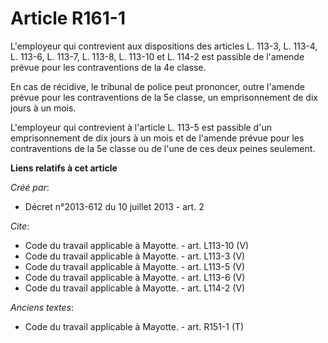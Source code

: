 # Article R161-1

L'employeur qui contrevient aux dispositions des articles L. 113-3, L. 113-4, 
L. 113-6, L. 113-7, L. 113-8, 
L. 113-10 et L. 114-2 est passible de l'amende prévue pour les contraventions de la 4e classe. 

En cas de récidive, le tribunal de police peut prononcer, outre l'amende prévue pour les contraventions de la 5e classe, un
emprisonnement de dix jours à un mois. 

L'employeur qui contrevient à l'article L. 113-5 est passible d'un emprisonnement de dix jours à un mois et de l'amende
prévue pour les contraventions de la 5e classe ou de l'une de ces deux peines seulement.

**Liens relatifs à cet article**

_Créé par_:

  - Décret n°2013-612 du 10 juillet 2013 - art. 2

_Cite_:

  - Code du travail applicable à Mayotte. - art. L113-10 (V)
  - Code du travail applicable à Mayotte. - art. L113-3 (V)
  - Code du travail applicable à Mayotte. - art. L113-5 (V)
  - Code du travail applicable à Mayotte. - art. L113-6 (V)
  - Code du travail applicable à Mayotte. - art. L114-2 (V)

_Anciens textes_:

  - Code du travail applicable à Mayotte. - art. R151-1 (T)
